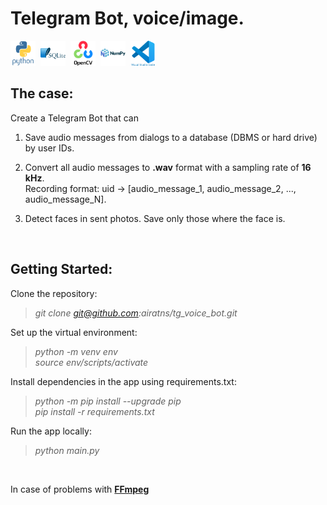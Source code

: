 # Telegram Bot, voice/image.

<img src="https://github.com/devicons/devicon/blob/master/icons/python/python-original-wordmark.svg" title="HTML5" alt="HTML" width="40" height="40"/>&nbsp;
<img src="https://github.com/devicons/devicon/blob/master/icons/sqlite/sqlite-original-wordmark.svg" title="HTML5" alt="HTML" width="40" height="40"/>&nbsp;
<img src="https://github.com/devicons/devicon/blob/master/icons/opencv/opencv-original-wordmark.svg" title="HTML5" alt="HTML" width="40" height="40"/>&nbsp;
<img src="https://github.com/devicons/devicon/blob/master/icons/numpy/numpy-original-wordmark.svg" title="HTML5" alt="HTML" width="40" height="40"/>&nbsp;
<img src="https://github.com/devicons/devicon/blob/master/icons/vscode/vscode-original-wordmark.svg" title="HTML5" alt="HTML" width="40" height="40"/>&nbsp;

## **The case:**

Create a Telegram Bot that can

1. Save audio messages from dialogs to a database (DBMS or hard drive) by user IDs.

2. Convert all audio messages to **.wav** format with a sampling rate of **16 kHz**. </br>
Recording format: uid -> [audio_message_1, audio_message_2, ..., audio_message_N].

3. Detect faces in sent photos. Save only those where the face is.

</br>

## **Getting Started:**

Clone the repository:

>*git clone git@github.com:airatns/tg_voice_bot.git*

Set up the virtual environment:

>*python -m venv env* \
>*source env/scripts/activate*

Install dependencies in the app using requirements.txt:

>*python -m pip install --upgrade pip* \
>*pip install -r requirements.txt*

Run the app locally:

>*python main.py*

</br>

In case of problems with **[FFmpeg](https://www.wikihow.com/Install-FFmpeg-on-Windows)**
